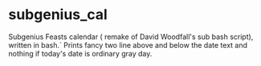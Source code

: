 # subgenius_cal
Subgenius Feasts calendar ( remake of David Woodfall's sub bash script), written in bash.`
Prints fancy two line above and below the date text and nothing if today's date is ordinary gray day.

